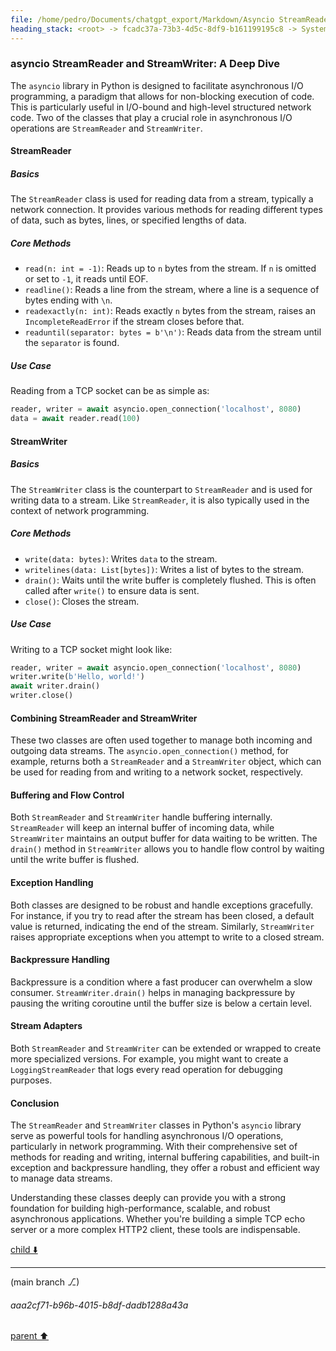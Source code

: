 ```yaml
---
file: /home/pedro/Documents/chatgpt_export/Markdown/Asyncio StreamReader_Writer_ Deep Dive.md
heading_stack: <root> -> fcadc37a-73b3-4d5c-8df9-b161199195c8 -> System -> b74b0f9d-258d-4711-a53e-a6ef4f3e749e -> System -> aaa2d34c-19b8-4a73-87e5-e89cc52880f1 -> User -> e699cc32-2076-4b5d-98e8-d8c8d270498e -> Assistant -> asyncio StreamReader and StreamWriter: A Deep Dive
---
```

### asyncio StreamReader and StreamWriter: A Deep Dive

The `asyncio` library in Python is designed to facilitate asynchronous I/O programming, a paradigm that allows for non-blocking execution of code. This is particularly useful in I/O-bound and high-level structured network code. Two of the classes that play a crucial role in asynchronous I/O operations are `StreamReader` and `StreamWriter`.

#### StreamReader

##### Basics

The `StreamReader` class is used for reading data from a stream, typically a network connection. It provides various methods for reading different types of data, such as bytes, lines, or specified lengths of data.

##### Core Methods

- `read(n: int = -1)`: Reads up to `n` bytes from the stream. If `n` is omitted or set to `-1`, it reads until EOF.
- `readline()`: Reads a line from the stream, where a line is a sequence of bytes ending with `\n`.
- `readexactly(n: int)`: Reads exactly `n` bytes from the stream, raises an `IncompleteReadError` if the stream closes before that.
- `readuntil(separator: bytes = b'\n')`: Reads data from the stream until the `separator` is found.

##### Use Case

Reading from a TCP socket can be as simple as:

```python
reader, writer = await asyncio.open_connection('localhost', 8080)
data = await reader.read(100)
```

#### StreamWriter

##### Basics

The `StreamWriter` class is the counterpart to `StreamReader` and is used for writing data to a stream. Like `StreamReader`, it is also typically used in the context of network programming.

##### Core Methods

- `write(data: bytes)`: Writes `data` to the stream.
- `writelines(data: List[bytes])`: Writes a list of bytes to the stream.
- `drain()`: Waits until the write buffer is completely flushed. This is often called after `write()` to ensure data is sent.
- `close()`: Closes the stream.

##### Use Case

Writing to a TCP socket might look like:

```python
reader, writer = await asyncio.open_connection('localhost', 8080)
writer.write(b'Hello, world!')
await writer.drain()
writer.close()
```

#### Combining StreamReader and StreamWriter

These two classes are often used together to manage both incoming and outgoing data streams. The `asyncio.open_connection()` method, for example, returns both a `StreamReader` and a `StreamWriter` object, which can be used for reading from and writing to a network socket, respectively.

#### Buffering and Flow Control

Both `StreamReader` and `StreamWriter` handle buffering internally. `StreamReader` will keep an internal buffer of incoming data, while `StreamWriter` maintains an output buffer for data waiting to be written. The `drain()` method in `StreamWriter` allows you to handle flow control by waiting until the write buffer is flushed.

#### Exception Handling

Both classes are designed to be robust and handle exceptions gracefully. For instance, if you try to read after the stream has been closed, a default value is returned, indicating the end of the stream. Similarly, `StreamWriter` raises appropriate exceptions when you attempt to write to a closed stream.

#### Backpressure Handling

Backpressure is a condition where a fast producer can overwhelm a slow consumer. `StreamWriter.drain()` helps in managing backpressure by pausing the writing coroutine until the buffer size is below a certain level.

#### Stream Adapters

Both `StreamReader` and `StreamWriter` can be extended or wrapped to create more specialized versions. For example, you might want to create a `LoggingStreamReader` that logs every read operation for debugging purposes.

#### Conclusion

The `StreamReader` and `StreamWriter` classes in Python's `asyncio` library serve as powerful tools for handling asynchronous I/O operations, particularly in network programming. With their comprehensive set of methods for reading and writing, internal buffering capabilities, and built-in exception and backpressure handling, they offer a robust and efficient way to manage data streams.

Understanding these classes deeply can provide you with a strong foundation for building high-performance, scalable, and robust asynchronous applications. Whether you're building a simple TCP echo server or a more complex HTTP2 client, these tools are indispensable.

[child ⬇️](#aaa2cf71-b96b-4015-b8df-dadb1288a43a)

---

(main branch ⎇)
###### aaa2cf71-b96b-4015-b8df-dadb1288a43a
[parent ⬆️](#e699cc32-2076-4b5d-98e8-d8c8d270498e)

